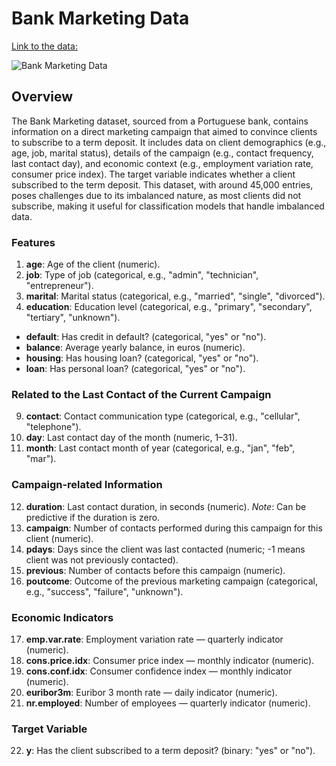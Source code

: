# Bank Marketing Data

[Link to the data: ](https://archive.ics.uci.edu/dataset/222/bank+marketing)

![Bank Marketing Data](C:/Users/jeffd/bank_data/districts-of-portugal-map.png)

## Overview 
The Bank Marketing dataset, sourced from a Portuguese bank, contains information on a direct marketing campaign that aimed to convince clients to subscribe to a term deposit. It includes data on client demographics (e.g., age, job, marital status), details of the campaign (e.g., contact frequency, last contact day), and economic context (e.g., employment variation rate, consumer price index). The target variable indicates whether a client subscribed to the term deposit. This dataset, with around 45,000 entries, poses challenges due to its imbalanced nature, as most clients did not subscribe, making it useful for classification models that handle imbalanced data.

### Features 

1. **age**: Age of the client (numeric).
2. **job**: Type of job (categorical, e.g., "admin", "technician", "entrepreneur").
3. **marital**: Marital status (categorical, e.g., "married", "single", "divorced").
4. **education**: Education level (categorical, e.g., "primary", "secondary", "tertiary", "unknown").
* **default**: Has credit in default? (categorical, "yes" or "no").
* **balance**: Average yearly balance, in euros (numeric).
* **housing**: Has housing loan? (categorical, "yes" or "no").
* **loan**: Has personal loan? (categorical, "yes" or "no").

### Related to the Last Contact of the Current Campaign

9. **contact**: Contact communication type (categorical, e.g., "cellular", "telephone").
10. **day**: Last contact day of the month (numeric, 1–31).
11. **month**: Last contact month of year (categorical, e.g., "jan", "feb", "mar").

### Campaign-related Information

12. **duration**: Last contact duration, in seconds (numeric). *Note*: Can be predictive if the duration is zero.
13. **campaign**: Number of contacts performed during this campaign for this client (numeric).
14. **pdays**: Days since the client was last contacted (numeric; -1 means client was not previously contacted).
15. **previous**: Number of contacts before this campaign (numeric).
16. **poutcome**: Outcome of the previous marketing campaign (categorical, e.g., "success", "failure", "unknown").

### Economic Indicators

17. **emp.var.rate**: Employment variation rate — quarterly indicator (numeric).
18. **cons.price.idx**: Consumer price index — monthly indicator (numeric).
19. **cons.conf.idx**: Consumer confidence index — monthly indicator (numeric).
20. **euribor3m**: Euribor 3 month rate — daily indicator (numeric).
21. **nr.employed**: Number of employees — quarterly indicator (numeric).

### Target Variable

22. **y**: Has the client subscribed to a term deposit? (binary: "yes" or "no").
